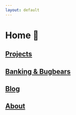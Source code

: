 ```yaml
---
layout: default
---
```

# Home 🏡

## [Projects](projects/)

## [Banking & Bugbears](bnb/)

## [Blog](blog/)

## [About](about)